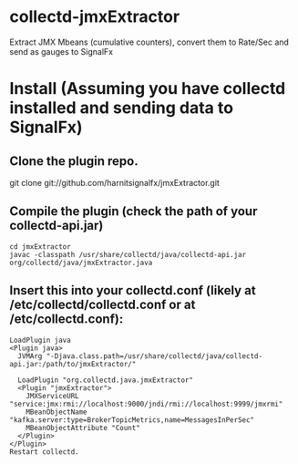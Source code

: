# collectd-jmxExtractor
Extract JMX Mbeans (cumulative counters), convert them to Rate/Sec and send as gauges to SignalFx

# Install (Assuming you have collectd installed and sending data to SignalFx)

## Clone the plugin repo.
git clone git://github.com/harnitsignalfx/jmxExtractor.git

## Compile the plugin (check the path of your collectd-api.jar)
```
cd jmxExtractor
javac -classpath /usr/share/collectd/java/collectd-api.jar org/collectd/java/jmxExtractor.java
```

## Insert this into your collectd.conf (likely at /etc/collectd/collectd.conf or at /etc/collectd.conf):

```
LoadPlugin java
<Plugin java>
  JVMArg "-Djava.class.path=/usr/share/collectd/java/collectd-api.jar:/path/to/jmxExtractor/"

  LoadPlugin "org.collectd.java.jmxExtractor"
  <Plugin "jmxExtractor">
    JMXServiceURL "service:jmx:rmi://localhost:9000/jndi/rmi://localhost:9999/jmxrmi"
    MBeanObjectName "kafka.server:type=BrokerTopicMetrics,name=MessagesInPerSec"
    MBeanObjectAttribute "Count"
  </Plugin>
</Plugin>
Restart collectd.
```
